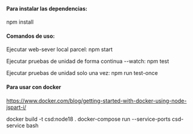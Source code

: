 #### Para instalar las dependencias:

npm install

#### Comandos de uso:

Ejecutar web-sever local parcel:
npm start

Ejecutar pruebas de unidad de forma continua --watch:
npm test

Ejecutar pruebas de unidad solo una vez:
npm run test-once


#### Para usar con docker
https://www.docker.com/blog/getting-started-with-docker-using-node-jspart-i/


docker build -t csd:node18 .
docker-compose run --service-ports csd-service bash